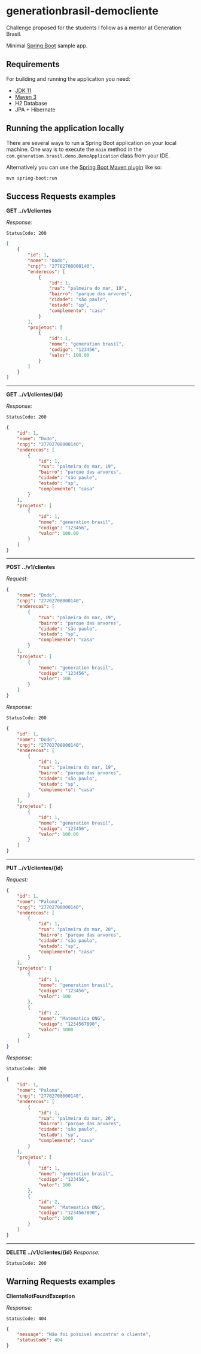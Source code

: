 # generationbrasil-democliente
Challenge proposed for the students I follow as a mentor at Generation Brasil.

Minimal [Spring Boot](http://projects.spring.io/spring-boot/) sample app.

## Requirements

For building and running the application you need:

- [JDK 11](https://www.oracle.com/java/technologies/downloads/#java11)
- [Maven 3](https://maven.apache.org)
- H2 Database
- JPA + Hibernate

## Running the application locally

There are several ways to run a Spring Boot application on your local machine. One way is to execute the `main` method in the `com.generation.brasil.demo.DemoApplication` class from your IDE.

Alternatively you can use the [Spring Boot Maven plugin](https://docs.spring.io/spring-boot/docs/current/reference/html/build-tool-plugins-maven-plugin.html) like so:

```shell
mvn spring-boot:run
```

## Success Requests examples

**GET ../v1/clientes**

*Response:*
```shell
StatusCode: 200
```
```json
[
    {
        "id": 1,
        "nome": "Dodo",
        "cnpj": "27702708000140",
        "enderecos": [
            {
                "id": 1,
                "rua": "palmeira do mar, 19",
                "bairro": "parque das arvores",
                "cidade": "são paulo",
                "estado": "sp",
                "complemento": "casa"
            }
        ],
        "projetos": [
            {
                "id": 1,
                "nome": "generation brasil",
                "codigo": "123456",
                "valor": 100.00
            }
        ]
    }
]
```
----------
**GET ../v1/clientes/{id}**

*Response:*
```shell
StatusCode: 200
```
```json
{
    "id": 1,
    "nome": "Dodo",
    "cnpj": "27702708000140",
    "enderecos": [
        {
            "id": 1,
            "rua": "palmeira do mar, 19",
            "bairro": "parque das arvores",
            "cidade": "são paulo",
            "estado": "sp",
            "complemento": "casa"
        }
    ],
    "projetos": [
        {
            "id": 1,
            "nome": "generation brasil",
            "codigo": "123456",
            "valor": 100.00
        }
    ]
}
```
---------
**POST ../v1/clientes**

*Request:*
```json
{
    "nome": "Dodo",
    "cnpj": "27702708000140",
    "enderecos": [
        {
            "rua": "palmeira do mar, 19",
            "bairro": "parque das arvores",
            "cidade": "são paulo",
            "estado": "sp",
            "complemento": "casa"
        }
    ],
    "projetos": [
        {
            "nome": "generation brasil",
            "codigo": "123456",
            "valor": 100
        }
    ]
}
```

*Response:*
```shell
StatusCode: 200
```
```json
{
    "id": 1,
    "nome": "Dodo",
    "cnpj": "27702708000140",
    "enderecos": [
        {
            "id": 1,
            "rua": "palmeira do mar, 19",
            "bairro": "parque das arvores",
            "cidade": "são paulo",
            "estado": "sp",
            "complemento": "casa"
        }
    ],
    "projetos": [
        {
            "id": 1,
            "nome": "generation brasil",
            "codigo": "123456",
            "valor": 100.00
        }
    ]
}
```
-----------
**PUT ../v1/clientes/{id}**

*Request:*
```json
{
    "id": 1,
    "nome": "Paloma",
    "cnpj": "27702708000140",
    "enderecos": [
        {
            "id": 1,
            "rua": "palmeira do mar, 20",
            "bairro": "parque das arvores",
            "cidade": "são paulo",
            "estado": "sp",
            "complemento": "casa"
        }
    ],
    "projetos": [
        {
            "id": 1,
            "nome": "generation brasil",
            "codigo": "123456",
            "valor": 100
        },
        {
            "id": 2,
            "nome": "Matematica ONG",
            "codigo": "1234567890",
            "valor": 1000
        }
    ]
}
```

*Response:*
```shell
StatusCode: 200
```
```json
{
    "id": 1,
    "nome": "Paloma",
    "cnpj": "27702708000140",
    "enderecos": [
        {
            "id": 1,
            "rua": "palmeira do mar, 20",
            "bairro": "parque das arvores",
            "cidade": "são paulo",
            "estado": "sp",
            "complemento": "casa"
        }
    ],
    "projetos": [
        {
            "id": 1,
            "nome": "generation brasil",
            "codigo": "123456",
            "valor": 100
        },
        {
            "id": 2,
            "nome": "Matematica ONG",
            "codigo": "1234567890",
            "valor": 1000
        }
    ]
}
```
-----------
**DELETE ../v1/clientes/{id}**
*Response:*
```shell
StatusCode: 200
```
## Warning Requests examples ##

**ClienteNotFoundException**

*Response:*
```shell
StatusCode: 404
```
```json
{
    "message": "Não foi possivel encontrar o cliente",
    "statusCode": 404
}
```

